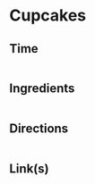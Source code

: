 # Cupcakes

## Time 
```

```

## Ingredients
```

```


## Directions
```

```


## Link(s)
```

```
